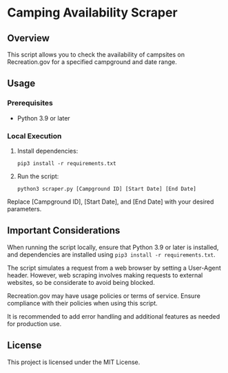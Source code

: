 # Camping Availability Scraper

## Overview

This script allows you to check the availability of campsites on Recreation.gov for a specified campground and date range.

## Usage

### Prerequisites

- Python 3.9 or later

### Local Execution

1. Install dependencies:

    ```
    pip3 install -r requirements.txt
    ````

2. Run the script:

    ```
    python3 scraper.py [Campground ID] [Start Date] [End Date]
    ```

Replace [Campground ID], [Start Date], and [End Date] with your desired parameters.

## Important Considerations

When running the script locally, ensure that Python 3.9 or later is installed, and dependencies are installed using `pip3 install -r requirements.txt`.

The script simulates a request from a web browser by setting a User-Agent header. However, web scraping involves making requests to external websites, so be considerate to avoid being blocked.

Recreation.gov may have usage policies or terms of service. Ensure compliance with their policies when using this script.

It is recommended to add error handling and additional features as needed for production use.

## License

This project is licensed under the MIT License.
